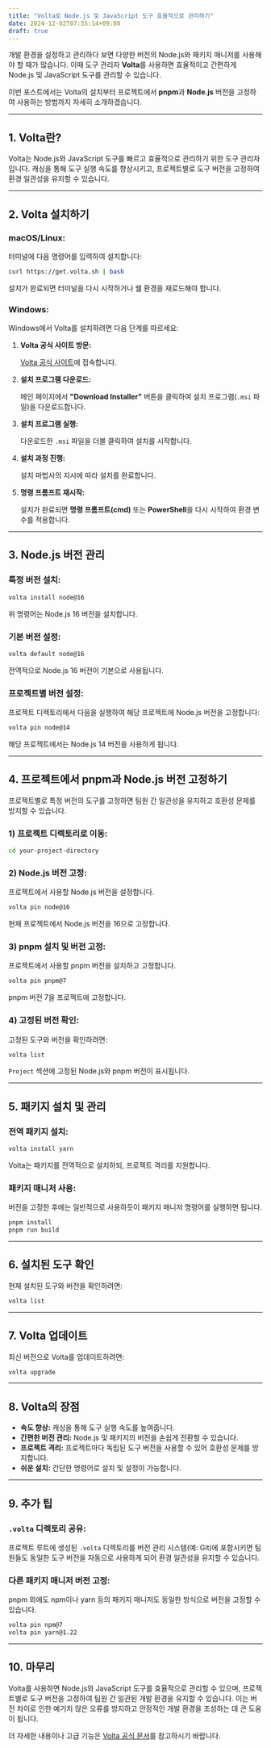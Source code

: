 ```yaml
---
title: "Volta로 Node.js 및 JavaScript 도구 효율적으로 관리하기"
date: 2024-12-02T07:55:14+09:00
draft: true
---
```


개발 환경을 설정하고 관리하다 보면 다양한 버전의 Node.js와 패키지 매니저를 사용해야 할 때가 많습니다. 이때 도구 관리자 **Volta**를 사용하면 효율적이고 간편하게 Node.js 및 JavaScript 도구를 관리할 수 있습니다. 
<!-- more -->
이번 포스트에서는 Volta의 설치부터 프로젝트에서 **pnpm**과 **Node.js** 버전을 고정하여 사용하는 방법까지 자세히 소개하겠습니다.

---

## 1. **Volta란?**

Volta는 Node.js와 JavaScript 도구를 빠르고 효율적으로 관리하기 위한 도구 관리자입니다. 캐싱을 통해 도구 실행 속도를 향상시키고, 프로젝트별로 도구 버전을 고정하여 환경 일관성을 유지할 수 있습니다.

---

## 2. **Volta 설치하기**

### **macOS/Linux:**

터미널에 다음 명령어를 입력하여 설치합니다:

```bash
curl https://get.volta.sh | bash
```

설치가 완료되면 터미널을 다시 시작하거나 쉘 환경을 재로드해야 합니다.

### **Windows:**

Windows에서 Volta를 설치하려면 다음 단계를 따르세요:

1. **Volta 공식 사이트 방문:**

   [Volta 공식 사이트](https://volta.sh/)에 접속합니다.

2. **설치 프로그램 다운로드:**

   메인 페이지에서 **"Download Installer"** 버튼을 클릭하여 설치 프로그램(`.msi` 파일)을 다운로드합니다.

3. **설치 프로그램 실행:**

   다운로드한 `.msi` 파일을 더블 클릭하여 설치를 시작합니다.

4. **설치 과정 진행:**

   설치 마법사의 지시에 따라 설치를 완료합니다.

5. **명령 프롬프트 재시작:**

   설치가 완료되면 **명령 프롬프트(cmd)** 또는 **PowerShell**을 다시 시작하여 환경 변수를 적용합니다.

---

## 3. **Node.js 버전 관리**

### **특정 버전 설치:**

```bash
volta install node@16
```

위 명령어는 Node.js 16 버전을 설치합니다.

### **기본 버전 설정:**

```bash
volta default node@16
```

전역적으로 Node.js 16 버전이 기본으로 사용됩니다.

### **프로젝트별 버전 설정:**

프로젝트 디렉토리에서 다음을 실행하여 해당 프로젝트에 Node.js 버전을 고정합니다:

```bash
volta pin node@14
```

해당 프로젝트에서는 Node.js 14 버전을 사용하게 됩니다.

---

## 4. **프로젝트에서 pnpm과 Node.js 버전 고정하기**

프로젝트별로 특정 버전의 도구를 고정하면 팀원 간 일관성을 유지하고 호환성 문제를 방지할 수 있습니다.

### **1) 프로젝트 디렉토리로 이동:**

```bash
cd your-project-directory
```

### **2) Node.js 버전 고정:**

프로젝트에서 사용할 Node.js 버전을 설정합니다.

```bash
volta pin node@16
```

현재 프로젝트에서 Node.js 버전을 16으로 고정합니다.

### **3) pnpm 설치 및 버전 고정:**

프로젝트에서 사용할 pnpm 버전을 설치하고 고정합니다.

```bash
volta pin pnpm@7
```

pnpm 버전 7을 프로젝트에 고정합니다.

### **4) 고정된 버전 확인:**

고정된 도구와 버전을 확인하려면:

```bash
volta list
```

`Project` 섹션에 고정된 Node.js와 pnpm 버전이 표시됩니다.

---

## 5. **패키지 설치 및 관리**

### **전역 패키지 설치:**

```bash
volta install yarn
```

Volta는 패키지를 전역적으로 설치하되, 프로젝트 격리를 지원합니다.

### **패키지 매니저 사용:**

버전을 고정한 후에는 일반적으로 사용하듯이 패키지 매니저 명령어를 실행하면 됩니다.

```bash
pnpm install
pnpm run build
```

---

## 6. **설치된 도구 확인**

현재 설치된 도구와 버전을 확인하려면:

```bash
volta list
```

---

## 7. **Volta 업데이트**

최신 버전으로 Volta를 업데이트하려면:

```bash
volta upgrade
```

---

## 8. **Volta의 장점**

- **속도 향상:** 캐싱을 통해 도구 실행 속도를 높여줍니다.
- **간편한 버전 관리:** Node.js 및 패키지의 버전을 손쉽게 전환할 수 있습니다.
- **프로젝트 격리:** 프로젝트마다 독립된 도구 버전을 사용할 수 있어 호환성 문제를 방지합니다.
- **쉬운 설치:** 간단한 명령어로 설치 및 설정이 가능합니다.

---

## 9. **추가 팁**

### **`.volta` 디렉토리 공유:**

프로젝트 루트에 생성된 `.volta` 디렉토리를 버전 관리 시스템(예: Git)에 포함시키면 팀원들도 동일한 도구 버전을 자동으로 사용하게 되어 환경 일관성을 유지할 수 있습니다.

### **다른 패키지 매니저 버전 고정:**

pnpm 외에도 npm이나 yarn 등의 패키지 매니저도 동일한 방식으로 버전을 고정할 수 있습니다.

```bash
volta pin npm@7
volta pin yarn@1.22
```

---

## 10. **마무리**

Volta를 사용하면 Node.js와 JavaScript 도구를 효율적으로 관리할 수 있으며, 프로젝트별로 도구 버전을 고정하여 팀원 간 일관된 개발 환경을 유지할 수 있습니다. 이는 버전 차이로 인한 예기치 않은 오류를 방지하고 안정적인 개발 환경을 조성하는 데 큰 도움이 됩니다.

더 자세한 내용이나 고급 기능은 [Volta 공식 문서](https://docs.volta.sh/)를 참고하시기 바랍니다.
